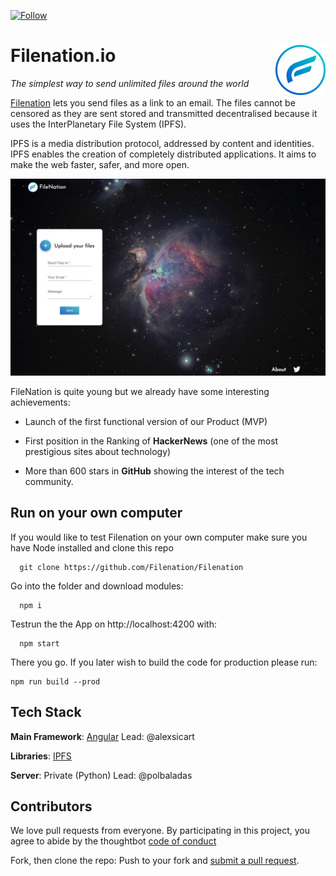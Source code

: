 [![Follow](https://img.shields.io/twitter/follow/Filenation_io.svg?style=social&label=Follow)](https://twitter.com/Filenation_io)

# Filenation.io <img align="right" src="/static/logo.png" height="80px" />

_The simplest way to send unlimited files around the world_

[Filenation](https://medium.com/@filenation/introducing-filenation-9e34b8651d89) lets you send files as a link to an email. The files cannot be censored as they are sent stored and transmitted decentralised because it uses the InterPlanetary File System (IPFS).

IPFS is a media distribution protocol, addressed by content and identities. IPFS enables the creation of completely distributed applications. It aims to make the web faster, safer, and more open.

![Filenation screenshot](/static/filenation.png)

FileNation is quite young but we already have some interesting achievements:

- Launch of the first functional version of our Product (MVP)

- First position in the Ranking of **HackerNews** (one of the most prestigious sites about technology)

- More than 600 stars in **GitHub** showing the interest of the tech community.

## Run on your own computer

If you would like to test Filenation on your own computer make sure you have Node installed and clone this repo

      git clone https://github.com/Filenation/Filenation

Go into the folder and download modules:

      npm i


Testrun the the App on http://localhost:4200 with:

      npm start

There you go. If you later wish to build the code for production please run:

    npm run build --prod



## Tech Stack

**Main Framework**: [Angular](https://angular.io/) Lead: @alexsicart

**Libraries**: [IPFS](https://ipfs.io/)

**Server**: Private (Python) Lead: @polbaladas

## Contributors

We love pull requests from everyone. By participating in this project, you agree to abide by the thoughtbot
[code of conduct](https://thoughtbot.com/open-source-code-of-conduct)

Fork, then clone the repo:
Push to your fork and  [submit a pull request](https://github.com/alexsicart/Decentralized-Cloud/pull/new/gh-pages).
